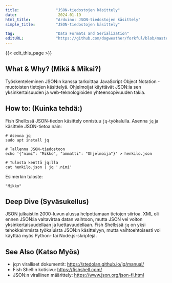 ```yaml
---
title:                "JSON-tiedostojen käsittely"
date:                  2024-01-19
html_title:           "Arduino: JSON-tiedostojen käsittely"
simple_title:         "JSON-tiedostojen käsittely"

tag:                  "Data Formats and Serialization"
editURL:              "https://github.com/dogweather/forkful/blob/master/content/fi/fish-shell/working-with-json.md"
---
```


{{< edit_this_page >}}

## What & Why? (Mikä & Miksi?)
Työskenteleminen JSON:n kanssa tarkoittaa JavaScript Object Notation -muotoisten tietojen käsittelyä. Ohjelmoijat käyttävät JSON:ia sen yksinkertaisuuden ja web-teknologioiden yhteensopivuuden takia.

## How to: (Kuinka tehdä:)
Fish Shell:ssä JSON-tiedon käsittely onnistuu `jq`-työkalulla. Asenna `jq` ja käsittele JSON-tietoa näin:

```Fish Shell
# Asenna jq
sudo apt install jq

# Tallenna JSON-tiedostoon
echo '{"nimi": "Mikko", "ammatti": "Ohjelmoija"}' > henkilo.json

# Tulosta kenttä jq:lla
cat henkilo.json | jq '.nimi'
```

Esimerkin tuloste:
```
"Mikko"
```

## Deep Dive (Syväsukellus)
JSON julkaistiin 2000-luvun alussa helpottamaan tietojen siirtoa. XML oli ennen JSON:ia valtavirtaa datan vaihtoon, mutta JSON vei voiton yksinkertaisuudellaan ja luettavuudellaan. Fish Shell:ssä `jq` on yksi tehokkaimmista työkaluista JSON:n käsittelyyn, mutta vaihtoehtoisesti voi käyttää myös Python- tai Node.js-skriptejä.

## See Also (Katso Myös)
- jq:n viralliset dokumentit: https://stedolan.github.io/jq/manual/
- Fish Shell:n kotisivu: https://fishshell.com/
- JSON:n virallinen määrittely: https://www.json.org/json-fi.html
